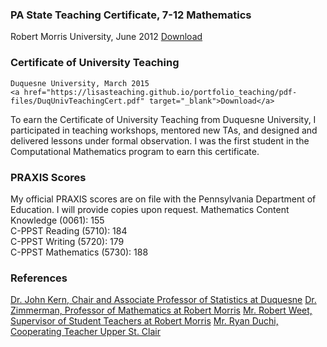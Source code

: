 ### PA State Teaching Certificate, 7-12 Mathematics
   Robert Morris University, June 2012
   <a href="https://lisasteaching.github.io/portfolio_teaching/pdf-files/PA-certification.pdf" target="_blank">Download</a>
   
### Certificate of University Teaching
    Duquesne University, March 2015
    <a href="https://lisasteaching.github.io/portfolio_teaching/pdf-files/DuqUnivTeachingCert.pdf" target="_blank">Download</a>
To earn the Certificate of University Teaching from Duquesne University, I participated in teaching workshops, mentored new TAs, and designed and delivered lessons under formal observation. I was the first student in the Computational Mathematics program to earn this certificate.
### PRAXIS Scores
My official PRAXIS scores are on file with the Pennsylvania Department of Education. I will provide copies upon request.
Mathematics Content Knowledge (0061): 155<br />C-PPST Reading (5710): 184<br />C-PPST Writing (5720): 179<br />C-PPST Mathematics (5730): 188
### References
<a href="https://lisasteaching.github.io/portfolio_teaching/pdf-files/recommendation-kern.pdf" target="_blank">Dr. John Kern, Chair and Associate Professor of Statistics at Duquesne</a>
<a href="https://lisasteaching.github.io/portfolio_teaching/pdf-files/recommendation-zimmerman.pdf" target="_blank">Dr. Zimmerman, Professor of Mathematics at Robert Morris</a>
<a href="https://lisasteaching.github.io/portfolio_teaching/pdf-files/recommendation-weet.pdf" target="_blank">Mr. Robert Weet, Supervisor of Student Teachers at Robert Morris</a>
<a href="https://lisasteaching.github.io/portfolio_teaching/pdf-files/recommendation-duchi.pdf" target="_blank">Mr. Ryan Duchi, Cooperating Teacher Upper St. Clair</a>
